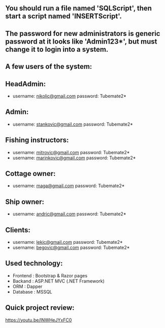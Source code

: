 ## You should run a file named 'SQLScript', then start a script named 'INSERTScript'.
## The password for new administrators is generic password at it looks like 'Admin123*', but must change it to login into a system.

## A few users of the system:
## HeadAdmin:
* username: nikolic@gmail.com  password: Tubemate2*

## Admin:
* username: stankovic@gmail.com  password: Tubemate2*

## Fishing instructors:
* username: mitrovic@gmail.com  password: Tubemate2*
* username: marinkovic@gmail.com  password: Tubemate2*

## Cottage owner:
* username: maga@gmail.com  password: Tubemate2*

## Ship owner:
* username: andric@gmail.com  password: Tubemate2*

## Clients:
* username: lekic@gmail.com  password: Tubemate2*
* username: begovic@gmail.com  password: Tubemate2*

## Used technology:
* Frontend : Bootstrap & Razor pages
* Backand : ASP.NET MVC (.NET Framework)
* ORM : Dapper
* Database : MSSQL

## Quick project review:
https://youtu.be/lNWHeJYxFC0
